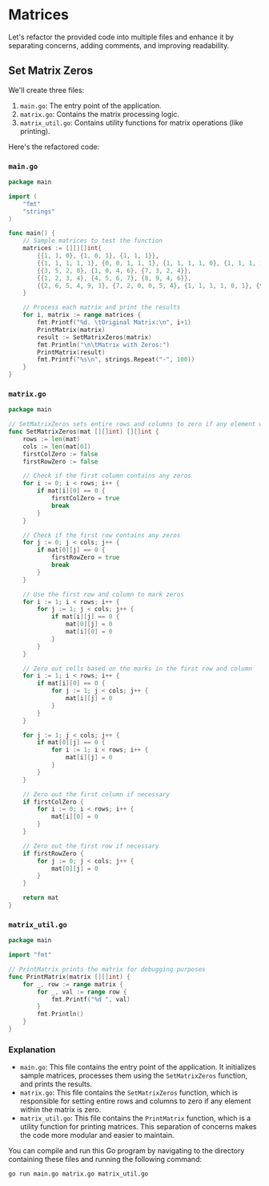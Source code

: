# Matrices

Let's refactor the provided code into multiple files and enhance it by separating concerns, adding comments, and improving readability.

## Set Matrix Zeros

We'll create three files:

1. `main.go`: The entry point of the application.
2. `matrix.go`: Contains the matrix processing logic.
3. `matrix_util.go`: Contains utility functions for matrix operations (like printing).

Here's the refactored code:

### `main.go`

```go
package main

import (
	"fmt"
	"strings"
)

func main() {
	// Sample matrices to test the function
	matrices := [][][]int{
		{{1, 1, 0}, {1, 0, 1}, {1, 1, 1}},
		{{1, 1, 1, 1, 1}, {0, 0, 1, 1, 1}, {1, 1, 1, 1, 0}, {1, 1, 1, 1, 1}},
		{{3, 5, 2, 0}, {1, 0, 4, 6}, {7, 3, 2, 4}},
		{{1, 2, 3, 4}, {4, 5, 6, 7}, {8, 9, 4, 6}},
		{{2, 6, 5, 4, 9, 1}, {7, 2, 0, 0, 5, 4}, {1, 1, 1, 1, 0, 1}, {9, 8, 2, 0, 1, 3}, {7, 8, 6, 5, 4, 3}, {9, 8, 1, 2, 5, 6}},
	}

	// Process each matrix and print the results
	for i, matrix := range matrices {
		fmt.Printf("%d. \tOriginal Matrix:\n", i+1)
		PrintMatrix(matrix)
		result := SetMatrixZeros(matrix)
		fmt.Println("\n\tMatrix with Zeros:")
		PrintMatrix(result)
		fmt.Printf("%s\n", strings.Repeat("-", 100))
	}
}
```

### `matrix.go`

```go
package main

// SetMatrixZeros sets entire rows and columns to zero if any element within the matrix is zero.
func SetMatrixZeros(mat [][]int) [][]int {
	rows := len(mat)
	cols := len(mat[0])
	firstColZero := false
	firstRowZero := false

	// Check if the first column contains any zeros
	for i := 0; i < rows; i++ {
		if mat[i][0] == 0 {
			firstColZero = true
			break
		}
	}

	// Check if the first row contains any zeros
	for j := 0; j < cols; j++ {
		if mat[0][j] == 0 {
			firstRowZero = true
			break
		}
	}

	// Use the first row and column to mark zeros
	for i := 1; i < rows; i++ {
		for j := 1; j < cols; j++ {
			if mat[i][j] == 0 {
				mat[0][j] = 0
				mat[i][0] = 0
			}
		}
	}

	// Zero out cells based on the marks in the first row and column
	for i := 1; i < rows; i++ {
		if mat[i][0] == 0 {
			for j := 1; j < cols; j++ {
				mat[i][j] = 0
			}
		}
	}

	for j := 1; j < cols; j++ {
		if mat[0][j] == 0 {
			for i := 1; i < rows; i++ {
				mat[i][j] = 0
			}
		}
	}

	// Zero out the first column if necessary
	if firstColZero {
		for i := 0; i < rows; i++ {
			mat[i][0] = 0
		}
	}

	// Zero out the first row if necessary
	if firstRowZero {
		for j := 0; j < cols; j++ {
			mat[0][j] = 0
		}
	}

	return mat
}
```

### `matrix_util.go`

```go
package main

import "fmt"

// PrintMatrix prints the matrix for debugging purposes
func PrintMatrix(matrix [][]int) {
	for _, row := range matrix {
		for _, val := range row {
			fmt.Printf("%d ", val)
		}
		fmt.Println()
	}
}
```

### Explanation

- `main.go`: This file contains the entry point of the application. It initializes sample matrices, processes them using the `SetMatrixZeros` function, and prints the results.
- `matrix.go`: This file contains the `SetMatrixZeros` function, which is responsible for setting entire rows and columns to zero if any element within the matrix is zero.
- `matrix_util.go`: This file contains the `PrintMatrix` function, which is a utility function for printing matrices. This separation of concerns makes the code more modular and easier to maintain.

You can compile and run this Go program by navigating to the directory containing these files and running the following command:

```sh
go run main.go matrix.go matrix_util.go
```
